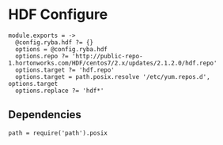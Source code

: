 
# HDF Configure

    module.exports = ->
      @config.ryba.hdf ?= {}
      options = @config.ryba.hdf
      options.repo ?= 'http://public-repo-1.hortonworks.com/HDF/centos7/2.x/updates/2.1.2.0/hdf.repo'
      options.target ?= 'hdf.repo'
      options.target = path.posix.resolve '/etc/yum.repos.d', options.target
      options.replace ?= 'hdf*'

## Dependencies

    path = require('path').posix
